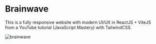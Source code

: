 # Brainwave

This is a fully responsive website with modern UI/UX in ReactJS + ViteJS from a YouTube tutorial (JavaScript Mastery) with TailwindCSS.

![brainwave](https://github.com/user-attachments/assets/d40281de-8233-4e32-af2f-59af1e5536d4)
